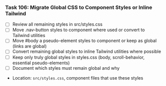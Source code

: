### Task 106: Migrate Global CSS to Component Styles or Inline Tailwind
- [ ] Review all remaining styles in src/styles.css
- [ ] Move .nav-button styles to component where used or convert to Tailwind utilities
- [ ] Move #body a pseudo-element styles to component or keep as global (links are global)
- [ ] Convert remaining global styles to inline Tailwind utilities where possible
- [ ] Keep only truly global styles in styles.css (body, scroll-behavior, essential pseudo-elements)
- [ ] Document which styles must remain global and why
- Location: `src/styles.css`, component files that use these styles
